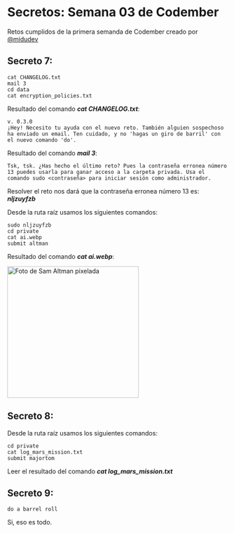 # Secretos: Semana 03 de Codember

Retos cumplidos de la primera semanda de Codember creado por [@midudev](https://github.com/midudev/)

## Secreto 7:

```
cat CHANGELOG.txt
mail 3
cd data
cat encryption_policies.txt
```

Resultado del comando **_cat CHANGELOG.txt_**:

```
v. 0.3.0
¡Hey! Necesito tu ayuda con el nuevo reto. También alguien sospechoso ha enviado un email. Ten cuidado, y no 'hagas un giro de barril' con el nuevo comando 'do'.

```

Resultado del comando **_mail 3_**:

```
Tsk, tsk. ¿Has hecho el último reto? Pues la contraseña erronea número 13 puedes usarla para ganar acceso a la carpeta privada. Usa el comando sudo <contraseña> para iniciar sesión como administrador.
```

Resolver el reto nos dará que la contraseña erronea número 13 es: **_nljzuyfzb_**

Desde la ruta raíz usamos los siguientes comandos:

```
sudo nljzuyfzb
cd private
cat ai.webp
submit altman
```

Resultado del comando **_cat ai.webp_**:

<img src="https://codember.dev/s.webp" alt="Foto de Sam Altman pixelada" width=300/>

## Secreto 8:

Desde la ruta raíz usamos los siguientes comandos:

```
cd private
cat log_mars_mission.txt
submit majortom
```

Leer el resultado del comando **_cat log_mars_mission.txt_**

## Secreto 9:

```
do a barrel roll
```

Si, eso es todo.
